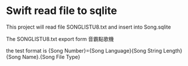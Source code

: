 # Swift read file to sqlite

This project will read file SONGLISTU8.txt and insert into Song.sqlite

The SONGLISTU8.txt export form 音霸點歌機

the test format is {Song Number}=\{Song Language}\{Song String Length}\{Song Name}.{Song File Type}